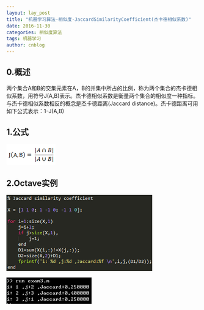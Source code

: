 ```yaml
---
layout: lay_post
title: "机器学习算法-相似度-JaccardSimilarityCoefficient(杰卡德相似系数)"
date: 2016-11-30
categories: 相似度算法
tags: 机器学习
author: cnblog
---
```


## 0.概述

两个集合A和B的交集元素在A，B的并集中所占的比例，称为两个集合的杰卡德相似系数，用符号J(A,B)表示。杰卡德相似系数是衡量两个集合的相似度一种指标。与杰卡德相似系数相反的概念是杰卡德距离(Jaccard distance)。杰卡德距离可用如下公式表示：1-J(A,B)
<!-- more -->

## 1.公式

![公式](/images/算法/杰卡德相似系数/公式.png)

## 2.Octave实例

![octave](/images/算法/杰卡德相似系数/octave.png)

![octave_result](/images/算法/杰卡德相似系数/octave_result.png)